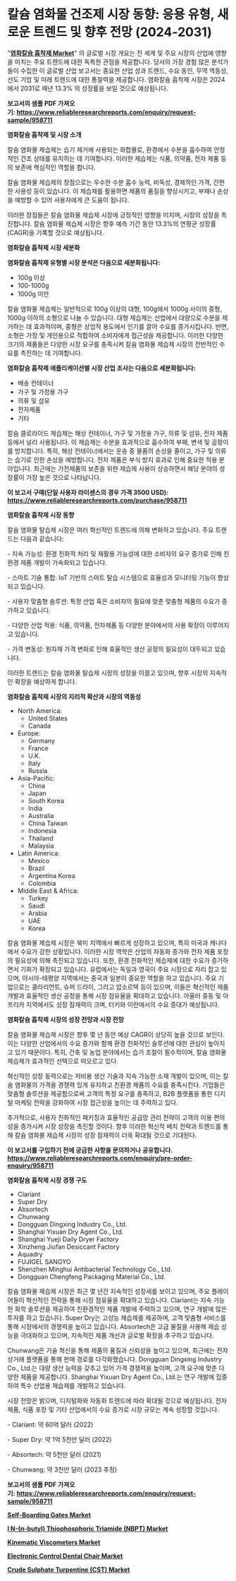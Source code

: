 <p><h1>칼슘 염화물 건조제 시장 동향: 응용 유형, 새로운 트렌드 및 향후 전망 (2024-2031)</h1></p><p>"<strong><a href="https://www.reliableresearchreports.com/calcium-chloride-desiccant-r958711?utm_campaign=106&utm_medium=7&utm_source=Github&utm_content=ia&utm_term=03122024&utm_id=calcium-chloride-desiccant">염화칼슘 흡착제 Market</a></strong>" 의 글로벌 시장 개요는 전 세계 및 주요 시장의 산업에 영향을 미치는 주요 트렌드에 대한 독특한 관점을 제공합니다. 당사의 가장 경험 많은 분석가들이 수집한 이 글로벌 산업 보고서는 중요한 산업 성과 트렌드, 수요 동인, 무역 역동성, 선도 기업 및 미래 트렌드에 대한 통찰력을 제공합니다. 염화칼슘 흡착제 시장은 2024에서 2031로 매년 13.3% 의 성장률을 보일 것으로 예상됩니다.&nbsp;</p>
<p><strong>보고서의 샘플 PDF 가져오기:&nbsp;<a href="https://www.reliableresearchreports.com/enquiry/request-sample/958711?utm_campaign=106&utm_medium=7&utm_source=Github&utm_content=ia&utm_term=03122024&utm_id=calcium-chloride-desiccant">https://www.reliableresearchreports.com/enquiry/request-sample/958711</a></strong></p>
<p><strong>염화칼슘 흡착제 및 시장 소개</strong></p>
<p><p>칼슘 염화물 제습제는 습기 제거에 사용되는 화합물로, 환경에서 수분을 흡수하여 안정적인 건조 상태를 유지하는 데 기여합니다. 이러한 제습제는 식품, 의약품, 전자 제품 등의 보존에 핵심적인 역할을 합니다. </p><p>칼슘 염화물 제습제의 장점으로는 우수한 수분 흡수 능력, 비독성, 경제적인 가격, 간편한 사용성 등이 있습니다. 이 제습제를 활용하면 제품의 품질을 향상시키고, 부패나 손상을 예방할 수 있어 사용자에게 큰 도움이 됩니다. </p><p>이러한 장점들은 칼슘 염화물 제습제 시장에 긍정적인 영향을 미치며, 시장의 성장을 촉진합니다. 칼슘 염화물 제습제 시장은 향후 예측 기간 동안 13.3%의 연평균 성장률(CAGR)을 기록할 것으로 예상됩니다.</p></p>
<p><strong>염화칼슘 흡착제 시장 세분화</strong></p>
<p><strong>염화칼슘 흡착제 유형별 시장 분석은 다음으로 세분화됩니다:</strong></p>
<p><ul><li>100g 이상</li><li>100-1000g</li><li>1000g 미만</li></ul></p>
<p><p>칼슘 염화물 제습제는 일반적으로 100g 이상의 대형, 100g에서 1000g 사이의 중형, 1000g 이하의 소형으로 나눌 수 있습니다. 대형 제습제는 산업에서 대량으로 수분을 제거하는 데 효과적이며, 중형은 상업적 용도에서 인기를 끌어 수요를 증가시킵니다. 반면, 소형은 가정 및 개인용으로 적합하여 소비자에게 접근성을 제공합니다. 이러한 다양한 크기의 제품들은 다양한 시장 요구를 충족시켜 칼슘 염화물 제습제 시장의 전반적인 수요를 촉진하는 데 기여합니다.</p></p>
<p><strong>염화칼슘 흡착제 애플리케이션별 시장 산업 조사는 다음으로 세분화됩니다:</strong></p>
<p><ul><li>배송 컨테이너</li><li>가구 및 가정용 가구</li><li>의류 및 섬유</li><li>전자제품</li><li>기타</li></ul></p>
<p><p>칼슘 클로라이드 제습제는 해상 컨테이너, 가구 및 가정용 가구, 의류 및 섬유, 전자 제품 등에서 널리 사용됩니다. 이 제습제는 수분을 효과적으로 흡수하여 부패, 변색 및 곰팡이를 방지합니다. 특히, 해상 컨테이너에서는 운송 중 물품의 손상을 줄이고, 가구 및 의류는 습기로 인한 손상을 예방합니다. 전자 제품은 부식 방지 효과로 인해 중요한 적용 분야입니다. 최근에는 가전제품의 보존을 위한 제습제 사용이 상승하면서 해당 분야의 성장률이 가장 높은 것으로 나타납니다.</p></p>
<p><strong>이 보고서 구매(단일 사용자 라이센스의 경우 가격 3500 USD): <a href="https://www.reliableresearchreports.com/purchase/958711?utm_campaign=106&utm_medium=7&utm_source=Github&utm_content=ia&utm_term=03122024&utm_id=calcium-chloride-desiccant">https://www.reliableresearchreports.com/purchase/958711</a></strong></p>
<p><strong>염화칼슘 흡착제 시장 동향</strong></p>
<p><p>칼슘 염화물 탈습제 시장은 여러 혁신적인 트렌드에 의해 변화하고 있습니다. 주요 트렌드는 다음과 같습니다:</p><p>- 지속 가능성: 환경 친화적 처리 및 재활용 가능성에 대한 소비자의 요구 증가로 인해 친환경 제품 개발이 가속화되고 있습니다.</p><p>- 스마트 기술 통합: IoT 기반의 스마트 탈습 시스템으로 효율성과 모니터링 기능이 향상되고 있습니다.</p><p>- 사용자 맞춤형 솔루션: 특정 산업 혹은 소비자의 필요에 맞춘 맞춤형 제품의 수요가 증가하고 있습니다.</p><p>- 다양한 산업 적용: 식품, 의약품, 전자제품 등 다양한 분야에서의 사용 확장이 이루어지고 있습니다.</p><p>- 가격 변동성: 원자재 가격 변화로 인해 효율적인 생산 공정의 필요성이 대두되고 있습니다.</p><p>이러한 트렌드는 칼슘 염화물 탈습제 시장의 성장을 이끌고 있으며, 향후 시장의 지속적인 확장을 예상하게 합니다.</p></p>
<p><strong>염화칼슘 흡착제 시장의 지리적 확산과 시장의 역동성</strong></p>
<p><ul>
    <li>
        North America:
        <ul>
            <li>United States</li>
            <li>Canada</li>
        </ul>
    </li>
    <li>
        Europe:
        <ul>
            <li>Germany</li>
            <li>France</li>
            <li>U.K.</li>
            <li>Italy</li>
            <li>Russia</li>
        </ul>
    </li>
    <li>
        Asia-Pacific:
        <ul>
            <li>China</li>
            <li>Japan</li>
            <li>South Korea</li>
            <li>India</li>
            <li>Australia</li>
            <li>China Taiwan</li>
            <li>Indonesia</li>
            <li>Thailand</li>
            <li>Malaysia</li>
        </ul>
    </li>
    <li>
        Latin America:
        <ul>
            <li>Mexico</li>
            <li>Brazil</li>
            <li>Argentina Korea</li>
            <li>Colombia</li>
        </ul>
    </li>
    <li>
        Middle East & Africa:
        <ul>
            <li>Turkey</li>
            <li>Saudi</li>
            <li>Arabia</li>
            <li>UAE</li>
            <li>Korea</li>
        </ul>
    </li>
    </ul></p>
<p><p>칼슘 염화물 제습제 시장은 북미 지역에서 빠르게 성장하고 있으며, 특히 미국과 캐나다에서 수요가 강한 상황입니다. 이러한 시장 역학은 산업의 자동화 증가와 전자 제품 포장의 필요성에 의해 촉진되고 있습니다. 또한, 환경 친화적인 제습제에 대한 수요가 증가하면서 기회가 확장되고 있습니다. 유럽에서는 독일과 영국이 주요 시장으로 자리 잡고 있으며, 아시아-태평양 지역에서는 중국과 일본이 중요한 역할을 하고 있습니다. 주요 기업으로는 클라리언트, 슈퍼 드라이, 그리고 압소르텍 등이 있으며, 이들은 혁신적인 제품 개발과 효율적인 생산 공정을 통해 시장 점유율을 확대하고 있습니다. 아울러 중동 및 아프리카 지역에서도 성장 잠재력이 크며, 터키와 이란에서의 수요 증대가 예상됩니다.</p></p>
<p><strong>염화칼슘 흡착제 시장의 성장 전망과 시장 전망</strong></p>
<p><p>칼슘 염화물 제습제 시장은 향후 몇 년 동안 예상 CAGR이 상당히 높을 것으로 보인다. 이는 다양한 산업에서의 수요 증가와 함께 환경 친화적인 솔루션에 대한 관심이 높아지고 있기 때문이다. 특히, 건축 및 농업 분야에서는 습기 조절이 필수적이며, 칼슘 염화물 제습제가 효과적인 선택으로 떠오르고 있다.</p><p>혁신적인 성장 동력으로는 저비용 생산 기술과 지속 가능한 소재 개발이 있으며, 이는 칼슘 염화물의 가격을 경쟁력 있게 유지하고 친환경 제품의 수요를 충족시킨다. 기업들은 맞춤형 솔루션을 제공함으로써 고객의 특정 요구를 충족하고, B2B 플랫폼을 통한 디지털 마케팅 전략을 강화하여 시장 접근성을 높이는 데 주력하고 있다.</p><p>추가적으로, 사용자 친화적인 패키징과 효율적인 공급망 관리 전략이 고객의 이용 편의성을 증가시켜 시장 성장을 촉진할 것이다. 향후 이러한 혁신적 배치 전략과 트렌드를 통해 칼슘 염화물 제습제 시장의 성장 잠재력이 더욱 확대될 것으로 기대된다.</p></p>
<p><strong>이 보고서를 구입하기 전에 궁금한 사항을 문의하거나 공유합니다. <a href="https://www.reliableresearchreports.com/enquiry/pre-order-enquiry/958711?utm_campaign=106&utm_medium=7&utm_source=Github&utm_content=ia&utm_term=03122024&utm_id=calcium-chloride-desiccant">https://www.reliableresearchreports.com/enquiry/pre-order-enquiry/958711</a></strong></p>
<p><strong>염화칼슘 흡착제 시장 경쟁 구도</strong></p>
<p><ul><li>Clariant</li><li>Super Dry</li><li>Absortech</li><li>Chunwang</li><li>Dongguan Dingxing Industry Co., Ltd.</li><li>Shanghai Yixuan Dry Agent Co., Ltd.</li><li>Shanghai Yueji Daily Dryer Factory</li><li>Xinzheng Jiufan Desiccant Factory</li><li>Aquadry</li><li>FUJIGEL SANGYO</li><li>Shenzhen Minghui Antibacterial Technology Co., Ltd.</li><li>Dongguan Chengfeng Packaging Material Co., Ltd.</li></ul></p>
<p><p>칼슘 염화물 제습제 시장은 최근 몇 년간 지속적인 성장세를 보이고 있으며, 주요 플레이어들이 혁신적인 전략을 통해 시장 점유율을 확대하고 있습니다. Clariant는 지속 가능한 화학 솔루션을 제공하여 친환경적인 제품 개발에 주력하고 있으며, 연구 개발에 많은 투자를 하고 있습니다. Super Dry는 고성능 제습제를 제공하며, 고객 맞춤형 서비스를 통해 시장에서의 경쟁력을 높이고 있습니다. Absortech은 고급 물질을 사용해 제습 성능을 극대화하고 있으며, 지속적인 제품 개선과 글로벌 확장을 추구하고 있습니다.</p><p>Chunwang은 기술 혁신을 통해 제품의 품질과 신뢰성을 높이고 있으며, 최근에는 전자 상거래 플랫폼을 통해 판매 경로를 다각화했습니다. Dongguan Dingxing Industry Co., Ltd.는 대량 생산 능력을 갖추고 있어 가격 경쟁력을 높이며, 고객 요구에 맞춘 다양한 제품을 제공합니다. Shanghai Yixuan Dry Agent Co., Ltd.는 연구 개발에 집중하여 특수 산업용 제습제를 개발하고 있습니다. </p><p>시장 전망은 밝으며, 디지털화와 자동화 트렌드에 따라 확대될 것으로 예상됩니다. 전자 제품, 식품 포장 및 기타 산업에서의 수요 증가로 시장 규모는 계속 성장할 것입니다. </p><p>- Clariant: 약 60억 달러 (2022)</p><p>- Super Dry: 약 1억 5천만 달러 (2022)</p><p>- Absortech: 약 5천만 달러 (2021)</p><p>- Chunwang: 약 3천만 달러 (2023 추정)</p></p>
<p><strong>보고서의 샘플 PDF 가져오기:&nbsp;<a href="https://www.reliableresearchreports.com/enquiry/request-sample/958711?utm_campaign=106&utm_medium=7&utm_source=Github&utm_content=ia&utm_term=03122024&utm_id=calcium-chloride-desiccant">https://www.reliableresearchreports.com/enquiry/request-sample/958711</a></strong></p>
<p><strong><p><a href="https://github.com/nathandecarvalho/Market-Research-Report-List-5/blob/main/self-boarding-gates-market.md?utm_campaign=106&utm_medium=7&utm_source=Github&utm_content=ia&utm_term=03122024&utm_id=calcium-chloride-desiccant">Self-Boarding Gates Market</a></p><p><a href="https://issuu.com/reportprime-2/docs/l-n-n-butyl-thiophosphoric-triamide-nbpt-market-si?utm_campaign=106&utm_medium=7&utm_source=Github&utm_content=ia&utm_term=03122024&utm_id=calcium-chloride-desiccant">l N-(n-butyl) Thiophosphoric Triamide (NBPT) Market</a></p><p><a href="https://www.linkedin.com/pulse/latest-kinematic-viscometers-market-report-size-share-revenue-8f0oe?utm_campaign=106&utm_medium=7&utm_source=Github&utm_content=ia&utm_term=03122024&utm_id=calcium-chloride-desiccant">Kinematic Viscometers Market</a></p><p><a href="https://github.com/DixieGrimes/Market-Research-Report-List-1/blob/main/electronic-control-dental-chair-market.md?utm_campaign=106&utm_medium=7&utm_source=Github&utm_content=ia&utm_term=03122024&utm_id=calcium-chloride-desiccant">Electronic Control Dental Chair Market</a></p><p><a href="https://issuu.com/reportprime-2/docs/crude-sulphate-turpentine-cst-market-size-2030.ppt?utm_campaign=106&utm_medium=7&utm_source=Github&utm_content=ia&utm_term=03122024&utm_id=calcium-chloride-desiccant">Crude Sulphate Turpentine (CST) Market</a></p></strong></p>
<p></p>